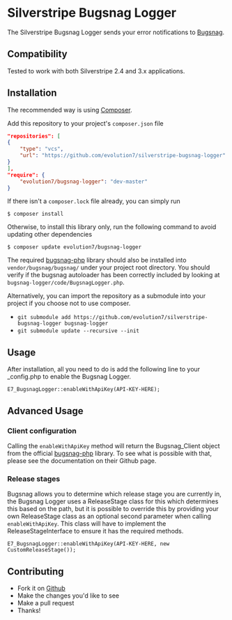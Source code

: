 # Silverstripe Bugsnag Logger #

The Silverstripe Bugsnag Logger sends your error notifications to [Bugsnag](http://bugsnag.com).

## Compatibility ##
Tested to work with both Silverstripe 2.4 and 3.x applications.

## Installation ##

The recommended way is using [Composer](http://getcomposer.org/). 

Add this repository to your project's `composer.json` file

```json
"repositories": [
{
	"type": "vcs",
	"url": "https://github.com/evolution7/silverstripe-bugsnag-logger"
}
],
"require": {
	"evolution7/bugsnag-logger": "dev-master"
}
```

If there isn't a `composer.lock` file already, you can simply run
```shell
$ composer install
```
Otherwise, to install this library only, run the following command to avoid updating other dependencies
```shell
$ composer update evolution7/bugsnag-logger
```

The required [bugsnag-php](https://github.com/bugsnag/bugsnag-php) library should also be installed into `vendor/bugsnag/bugsnag/` under your project root directory. You should verify if the bugsnag autoloader has been correctly included by looking at `bugsnag-logger/code/BugsnagLogger.php`.

Alternatively, you can import the repository as a submodule into your project if you choose not to use composer.

* `git submodule add https://github.com/evolution7/silverstripe-bugsnag-logger bugsnag-logger`
* `git submodule update --recursive --init`

## Usage ##

After installation, all you need to do is add the following line to your _config.php to enable the Bugsnag Logger.

`E7_BugsnagLogger::enableWithApiKey(API-KEY-HERE);`

## Advanced Usage ##
### Client configuration ###
Calling the `enableWithApiKey` method will return the Bugsnag_Client object from the official [bugsnag-php](https://github.com/bugsnag/bugsnag-php) library. To see what is possible with that, please see the documentation on their Github page.

### Release stages ###
Bugsnag allows you to determine which release stage you are currently in, the Bugsnag Logger uses a ReleaseStage class for this which determines this based on the path, but it is possible to override this by providing your own ReleaseStage class as an optional second parameter when calling `enableWithApiKey`. This class will have to implement the ReleaseStageInterface to ensure it has the required methods.

`E7_BugsnagLogger::enableWithApiKey(API-KEY-HERE, new CustomReleaseStage());`

## Contributing ##

* Fork it on [Github](https://github.com/evolution7/silverstripe-bugsnag-logger)
* Make the changes you'd like to see
* Make a pull request
* Thanks!
